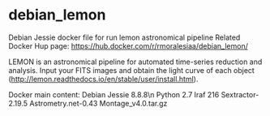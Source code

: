 # debian_lemon
Debian Jessie docker file for run lemon astronomical pipeline
Related Docker Hup page: https://hub.docker.com/r/rmoralesiaa/debian_lemon/

LEMON is an astronomical pipeline for automated time-series reduction and analysis. Input your FITS images and obtain the light curve of each object (http://lemon.readthedocs.io/en/stable/user/install.html).

Docker main content:
Debian Jessie 8.8.8\n
Python 2.7
Iraf 216
Sextractor-2.19.5
Astrometry.net-0.43
Montage_v4.0.tar.gz



